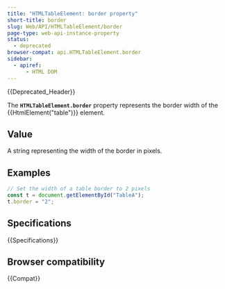 ```yaml
---
title: "HTMLTableElement: border property"
short-title: border
slug: Web/API/HTMLTableElement/border
page-type: web-api-instance-property
status:
  - deprecated
browser-compat: api.HTMLTableElement.border
sidebar:
  - apiref:
      - HTML DOM
---
```


{{Deprecated_Header}}

The **`HTMLTableElement.border`** property represents the
border width of the {{HtmlElement("table")}} element.

## Value

A string representing the width of the border in pixels.

## Examples

```js
// Set the width of a table border to 2 pixels
const t = document.getElementById("TableA");
t.border = "2";
```

## Specifications

{{Specifications}}

## Browser compatibility

{{Compat}}
